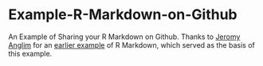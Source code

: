 # Example-R-Markdown-on-Github
An Example of Sharing your R Markdown on Github. Thanks to [Jeromy Anglim](https://gist.github.com/jeromyanglim) for an [earlier example](https://gist.github.com/jeromyanglim/2716336) of R Markdown, which served as the basis of this example.  